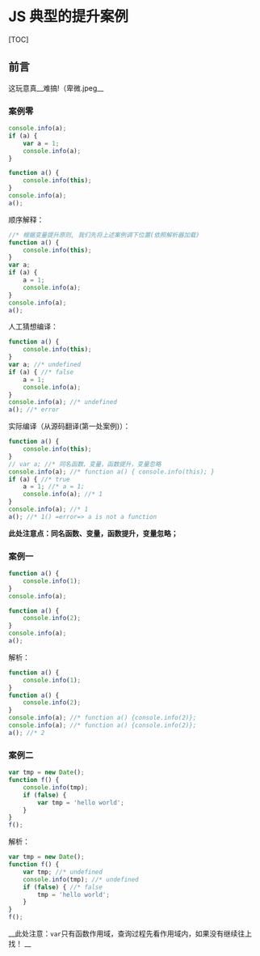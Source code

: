 # JS 典型的提升案例

[TOC]

## 前言

这玩意真__难搞!（卑微.jpeg__

### 案例零

``` js
console.info(a);
if (a) {
	var a = 1;
	console.info(a);
}

function a() {
	console.info(this);
}
console.info(a);
a();
```

 顺序解释：

``` js
//* 根据变量提升原则, 我们先将上述案例调下位置(依照解析器加载)
function a() {
	console.info(this);
}
var a;
if (a) {
	a = 1;
	console.info(a);
}
console.info(a);
a();
```

 人工猜想编译：

``` js
function a() {
	console.info(this);
}
var a; //* undefined
if (a) { //* false
	a = 1;
	console.info(a);
}
console.info(a); //* undefined
a(); //* error
```

实际编译（从源码翻译(第一处案例)）：

``` js
function a() {
	console.info(this);
}
// var a; //* 同名函数、变量，函数提升，变量忽略
console.info(a); //* function a() { console.info(this); }
if (a) { //* true
	a = 1; //* a = 1;
	console.info(a); //* 1
}
console.info(a); //* 1
a(); //* 1() =error=> a is not a function
```

__此处注意点：同名函数、变量，函数提升，变量忽略；__ 

### 案例一

``` js
function a() {
	console.info(1);
}
console.info(a);

function a() {
	console.info(2);
}
console.info(a);
a();
```

解析：

``` js 
function a() {
	console.info(1);
}
function a() {
	console.info(2);
}
console.info(a); //* function a() {console.info(2)};
console.info(a); //* function a() {console.info(2)};
a(); //* 2
```

### 案例二

``` js
var tmp = new Date();
function f() {
	console.info(tmp);
	if (false) {
		var tmp = 'hello world';
	}
}
f();
```

解析：

``` js
var tmp = new Date();
function f() {
	var tmp; //* undefined
	console.info(tmp); //* undefined
	if (false) { //* false
		tmp = 'hello world';
	}
}
f();
```

__此处注意：`var`只有函数作用域，查询过程先看作用域内，如果没有继续往上找！ __
